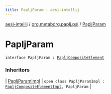 ```yaml
---
title: PapljParam - aesi-intellij
---
```


[aesi-intellij](../index.html) / [org.metaborg.paplj.psi](index.html) / [PapljParam](.)

# PapljParam

`interface PapljParam : `[`PapljCompositeElement`](-paplj-composite-element.html)

### Inheritors

| [PapljParamImpl](../org.metaborg.paplj.psi.impl/-paplj-param-impl/index.html) | `open class PapljParamImpl : `[`PapljCompositeElementImpl`](../org.metaborg.paplj.psi.impl/-paplj-composite-element-impl/index.html)`, PapljParam` |

